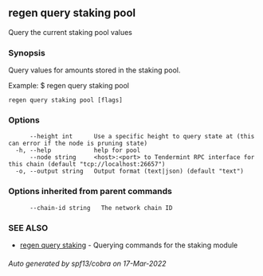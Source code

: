 ## regen query staking pool

Query the current staking pool values

### Synopsis

Query values for amounts stored in the staking pool.

Example:
$ regen query staking pool

```
regen query staking pool [flags]
```

### Options

```
      --height int      Use a specific height to query state at (this can error if the node is pruning state)
  -h, --help            help for pool
      --node string     <host>:<port> to Tendermint RPC interface for this chain (default "tcp://localhost:26657")
  -o, --output string   Output format (text|json) (default "text")
```

### Options inherited from parent commands

```
      --chain-id string   The network chain ID
```

### SEE ALSO

* [regen query staking](regen_query_staking.md)	 - Querying commands for the staking module

###### Auto generated by spf13/cobra on 17-Mar-2022
